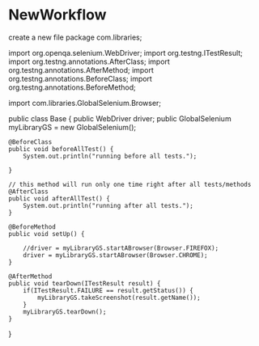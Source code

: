 # NewWorkflow
create a new file 
package com.libraries;

import org.openqa.selenium.WebDriver;
import org.testng.ITestResult;
import org.testng.annotations.AfterClass;
import org.testng.annotations.AfterMethod;
import org.testng.annotations.BeforeClass;
import org.testng.annotations.BeforeMethod;

import com.libraries.GlobalSelenium.Browser;

public class Base {
	public WebDriver driver;
	public GlobalSelenium myLibraryGS = new GlobalSelenium();

	@BeforeClass
	public void beforeAllTest() {
		System.out.println("running before all tests.");

	}

	// this method will run only one time right after all tests/methods
	@AfterClass
	public void afterAllTest() {
		System.out.println("running after all tests.");
	}

	@BeforeMethod
	public void setUp() {

		//driver = myLibraryGS.startABrowser(Browser.FIREFOX);
		driver = myLibraryGS.startABrowser(Browser.CHROME);
	}

	@AfterMethod
	public void tearDown(ITestResult result) {
		if(ITestResult.FAILURE == result.getStatus()) {
			myLibraryGS.takeScreenshot(result.getName());
		}
		myLibraryGS.tearDown();
	}

}
